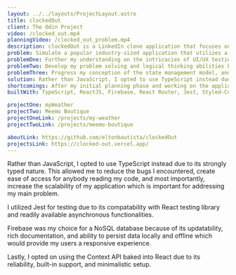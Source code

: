 ```yaml
---
layout: ../../layouts/ProjectLayout.astro
title: clockedOut
client: The Odin Project
video: /clocked_out.mp4
planningVideo: /clocked_out_problem.mp4
description: clockedOut is a LinkedIn clone application that focuses on the social aspects of gaming. It is a one-stop destination for creating lifetime companions, and remembering our childhood nostalgia.
problem: Simulate a popular industry-sized application that utilizes a NoSQL database. On top of this task, I recognized this project as an opportunity to
problemOne: Further my understanding on the intricacies of UI/UX testing.
problemTwo: Develop my problem solving and logical thinking abilities by dealing with higher volumes of REST API calls.
problemThree: Progress my conception of the state management model, and React's recursive nature.
solution: Rather than JavaScript, I opted to use TypeScript instead due to its strongly typed nature. This allowed me to reduce the bugs I encountered, create ease of access for anybody reading my code, and most importantly increase the scalability of my application which is important for addressing my main problem. I utilized Jest for testing due to its compatability with React testing library and readily available asynchronous functionalities. Firebase was my choice for a NoSQL database because of its updatability, rich documentation, and ability to persist data locally and offline which would provide my users a responsive experience. I opted on using React's built-in Context API due to its reliability, built-in support, and minimalistic setup.
shortcomings: After my initial planning phase and working on the application for a few days I realized that I had severely miscalculated the scale of the application. Initially, my goal for clockedOut was to have all of the functionalities and similar design of LinkedIn. Instead I focused on clockedOut being a CRUD application which will later implement messaging and the ability to follow and view others' posts.
builtWith: TypeScript, ReactJS, Firebase, React Router, Jest, Styled-Components, CSS3, HTML5

projectOne: myWeather
projectTwo: Meemo Boutique
projectOneLink: /projects/my-weather
projectTwoLink: /projects/meemo-boutique

aboutLink: https://github.com/eltonbautista/clockedOut
projectsLink: https://clocked-out.vercel.app/
---
```



<p>
  Rather than JavaScript, I opted to use TypeScript instead due to its strongly typed nature. This allowed me to reduce the bugs I encountered, create ease of access for anybody reading my code, and most importantly, increase the scalability of my application which is important for addressing my main problem.
</p> 
<p>

<p>
  I utilized Jest for testing due to its compatability with React testing library and readily available asynchronous functionalities. 
</p>
</p>
  Firebase was my choice for a NoSQL database because of its updatability, rich documentation, and ability to persist data locally and offline which would provide my users a responsive experience. 
<p>
  Lastly, I opted on using the Context API baked into React due to its reliability, built-in support, and minimalistic setup.
</p>



